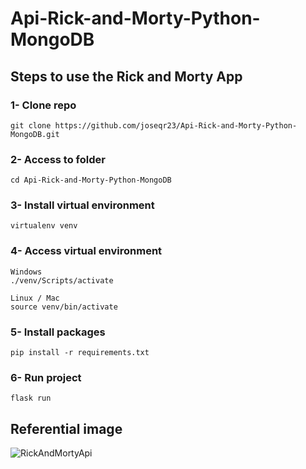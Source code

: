 # Api-Rick-and-Morty-Python-MongoDB

## Steps to use the Rick and Morty App
### 1- Clone repo
```
git clone https://github.com/joseqr23/Api-Rick-and-Morty-Python-MongoDB.git
```
### 2- Access to folder
```
cd Api-Rick-and-Morty-Python-MongoDB
```
### 3- Install virtual environment
```
virtualenv venv
```
### 4- Access virtual environment
```
Windows
./venv/Scripts/activate

Linux / Mac
source venv/bin/activate
```
### 5- Install packages
```
pip install -r requirements.txt
```
### 6- Run project
```
flask run
```

## Referential image
![RickAndMortyApi](https://user-images.githubusercontent.com/113225090/218519574-2a002c77-15e7-42a7-b480-ec3e92d826f3.PNG)
